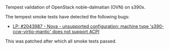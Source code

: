 Tempest validation of OpenStack noble-dalmatian (OVN) on s390x.

The tempest smoke tests have detected the following bugs:

- [LP: #2043987 - Nova - unsupported configuration: machine type 's390-ccw-virtio-mantic' does not support ACPI](https://launchpad.net/bugs/2043987)

This was patched after which all smoke tests passed.
